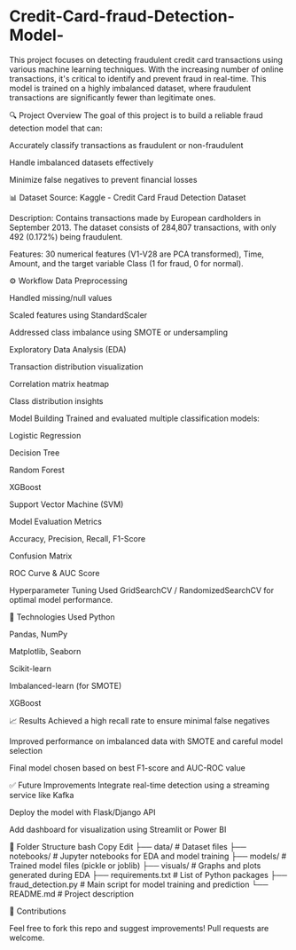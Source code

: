 # Credit-Card-fraud-Detection-Model-

This project focuses on detecting fraudulent credit card transactions using various machine learning techniques. With the increasing number of online transactions, it's critical to identify and prevent fraud in real-time. This model is trained on a highly imbalanced dataset, where fraudulent transactions are significantly fewer than legitimate ones.

🔍 Project Overview
The goal of this project is to build a reliable fraud detection model that can:

Accurately classify transactions as fraudulent or non-fraudulent

Handle imbalanced datasets effectively

Minimize false negatives to prevent financial losses

📊 Dataset
Source: Kaggle - Credit Card Fraud Detection Dataset

Description: Contains transactions made by European cardholders in September 2013. The dataset consists of 284,807 transactions, with only 492 (0.172%) being fraudulent.

Features: 30 numerical features (V1-V28 are PCA transformed), Time, Amount, and the target variable Class (1 for fraud, 0 for normal).

⚙️ Workflow
Data Preprocessing

Handled missing/null values

Scaled features using StandardScaler

Addressed class imbalance using SMOTE or undersampling

Exploratory Data Analysis (EDA)

Transaction distribution visualization

Correlation matrix heatmap

Class distribution insights

Model Building
Trained and evaluated multiple classification models:

Logistic Regression

Decision Tree

Random Forest

XGBoost

Support Vector Machine (SVM)

Model Evaluation Metrics

Accuracy, Precision, Recall, F1-Score

Confusion Matrix

ROC Curve & AUC Score

Hyperparameter Tuning
Used GridSearchCV / RandomizedSearchCV for optimal model performance.

🧠 Technologies Used
Python

Pandas, NumPy

Matplotlib, Seaborn

Scikit-learn

Imbalanced-learn (for SMOTE)

XGBoost

📈 Results
Achieved a high recall rate to ensure minimal false negatives

Improved performance on imbalanced data with SMOTE and careful model selection

Final model chosen based on best F1-score and AUC-ROC value

✅ Future Improvements
Integrate real-time detection using a streaming service like Kafka

Deploy the model with Flask/Django API

Add dashboard for visualization using Streamlit or Power BI

📁 Folder Structure
bash
Copy
Edit
├── data/                  # Dataset files
├── notebooks/             # Jupyter notebooks for EDA and model training
├── models/                # Trained model files (pickle or joblib)
├── visuals/               # Graphs and plots generated during EDA
├── requirements.txt       # List of Python packages
├── fraud_detection.py     # Main script for model training and prediction
└── README.md              # Project description


🤝 Contributions

Feel free to fork this repo and suggest improvements! Pull requests are welcome.
